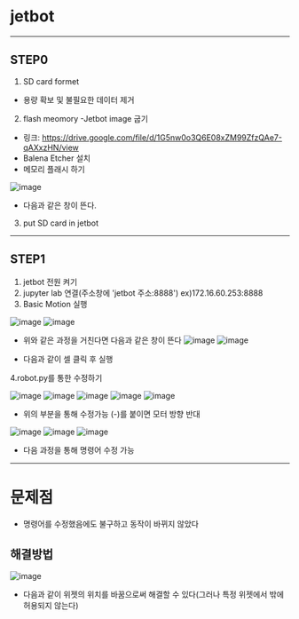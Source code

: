 # jetbot
-------------------------------------------------------------------------------------------------------------
## STEP0

1. SD card formet
- 용량 확보 및 불필요한 데이터 제거
2. flash meomory
-Jetbot image 굽기
- 링크: https://drive.google.com/file/d/1G5nw0o3Q6E08xZM99ZfzQAe7-qAXxzHN/view
- Balena Etcher 설치
-  메모리 플래시 하기

![image](https://user-images.githubusercontent.com/102523600/200292038-0411aabb-7f87-48e1-b243-d774ea1abed1.png)
- 다음과 같은 창이 뜬다.
3. put SD card in jetbot
--------------------------------------------------------------------------------------------------------------
## STEP1

1. jetbot 전원 켜기
2. jupyter lab 연결(주소창에 'jetbot 주소:8888') ex)172.16.60.253:8888
3. Basic Motion 실행

![image](https://user-images.githubusercontent.com/102523600/203035577-c80fdf0e-6722-402b-a601-946d7011e8c8.png)
![image](https://user-images.githubusercontent.com/102523600/203035624-cff094a4-bacc-4f16-a794-df8071bf316a.png)
- 위와 같은 과정을 거친다면 다음과 같은 창이 뜬다
![image](https://user-images.githubusercontent.com/102523600/203035922-5199290c-1327-46aa-8716-565b95d6c164.png)
![image](https://user-images.githubusercontent.com/102523600/203038165-8e479a74-edc9-41b1-b6da-23a72dc95e2a.png)

- 다음과 같이 셀 클릭 후 실행

4.robot.py를 통한 수정하기

![image](https://user-images.githubusercontent.com/102523600/203036950-f1d48876-0c9a-4b0f-93c1-b5852ae58af7.png)
![image](https://user-images.githubusercontent.com/102523600/203037056-c8e29445-1222-4195-92cc-791e8cb42c55.png)
![image](https://user-images.githubusercontent.com/102523600/203037158-75620e76-ecb3-49a3-9cd4-629e75448656.png)
![image](https://user-images.githubusercontent.com/102523600/203037268-b16e1949-46ab-4800-b2c4-a7f230f41119.png)
![image](https://user-images.githubusercontent.com/102523600/203037356-632f85be-e6dd-43e4-aa0e-8c5791c5adf4.png)
- 위의 부분을 통해 수정가능 (-)를 붙이면 모터 방향 반대
 
![image](https://user-images.githubusercontent.com/102523600/203039023-e6f761f5-6635-43d1-8877-eb2b952aa863.png)
![image](https://user-images.githubusercontent.com/102523600/203039216-9181db82-ae4f-4d9a-a590-c660aca48225.png)
![image](https://user-images.githubusercontent.com/102523600/203039351-2700eb9e-e17f-4036-b6f4-52d162e41fc8.png)

- 다음 과정을 통해 명령어 수정 가능


-------------------------------------------------------------------------------------------------------
# 문제점
- 명령어를 수정했음에도 불구하고 동작이 바뀌지 않았다
## 해결방법

![image](https://user-images.githubusercontent.com/102523600/203040310-ede9a0e2-2acf-45a8-855e-73c794c97374.png)

- 다음과 같이 위젯의 위치를 바꿈으로써 해결할 수 있다(그러나 특정 위젯에서 밖에 허용되지 않는다)
